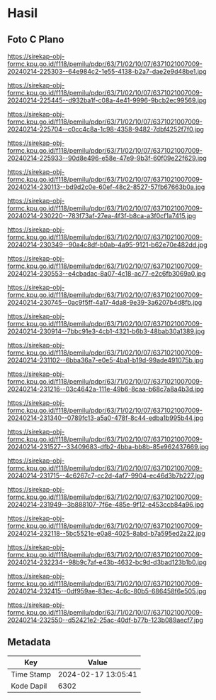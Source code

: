 # Hasil

## Foto C Plano

https://sirekap-obj-formc.kpu.go.id/f118/pemilu/pdpr/63/71/02/10/07/6371021007009-20240214-225303--64e984c2-1e55-4138-b2a7-dae2e9d48be1.jpg

https://sirekap-obj-formc.kpu.go.id/f118/pemilu/pdpr/63/71/02/10/07/6371021007009-20240214-225445--d932ba1f-c08a-4e41-9996-9bcb2ec99569.jpg

https://sirekap-obj-formc.kpu.go.id/f118/pemilu/pdpr/63/71/02/10/07/6371021007009-20240214-225704--c0cc4c8a-1c98-4358-9482-7dbf4252f7f0.jpg

https://sirekap-obj-formc.kpu.go.id/f118/pemilu/pdpr/63/71/02/10/07/6371021007009-20240214-225933--90d8e496-e58e-47e9-9b3f-60f09e22f629.jpg

https://sirekap-obj-formc.kpu.go.id/f118/pemilu/pdpr/63/71/02/10/07/6371021007009-20240214-230113--bd9d2c0e-60ef-48c2-8527-57fb67663b0a.jpg

https://sirekap-obj-formc.kpu.go.id/f118/pemilu/pdpr/63/71/02/10/07/6371021007009-20240214-230220--783f73af-27ea-4f3f-b8ca-a3f0cf1a7415.jpg

https://sirekap-obj-formc.kpu.go.id/f118/pemilu/pdpr/63/71/02/10/07/6371021007009-20240214-230349--90a4c8df-b0ab-4a95-9121-b62e70e482dd.jpg

https://sirekap-obj-formc.kpu.go.id/f118/pemilu/pdpr/63/71/02/10/07/6371021007009-20240214-230553--e4cbadac-8a07-4c18-ac77-e2c6fb3069a0.jpg

https://sirekap-obj-formc.kpu.go.id/f118/pemilu/pdpr/63/71/02/10/07/6371021007009-20240214-230745--0ac9f5ff-4a17-4da8-9e39-3a6207b4d8fb.jpg

https://sirekap-obj-formc.kpu.go.id/f118/pemilu/pdpr/63/71/02/10/07/6371021007009-20240214-230914--7bbc91e3-4cb1-4321-b6b3-48bab30a1389.jpg

https://sirekap-obj-formc.kpu.go.id/f118/pemilu/pdpr/63/71/02/10/07/6371021007009-20240214-231102--6bba36a7-e0e5-4ba1-b19d-99ade491075b.jpg

https://sirekap-obj-formc.kpu.go.id/f118/pemilu/pdpr/63/71/02/10/07/6371021007009-20240214-231216--03c4642a-111e-49b6-8caa-b68c7a8a4b3d.jpg

https://sirekap-obj-formc.kpu.go.id/f118/pemilu/pdpr/63/71/02/10/07/6371021007009-20240214-231340--0789fc13-a5a0-478f-8c44-edba1b995b44.jpg

https://sirekap-obj-formc.kpu.go.id/f118/pemilu/pdpr/63/71/02/10/07/6371021007009-20240214-231527--33409683-dfb2-4bba-bb8b-85e962437669.jpg

https://sirekap-obj-formc.kpu.go.id/f118/pemilu/pdpr/63/71/02/10/07/6371021007009-20240214-231715--4c6267c7-cc2d-4af7-9904-ec46d3b7b227.jpg

https://sirekap-obj-formc.kpu.go.id/f118/pemilu/pdpr/63/71/02/10/07/6371021007009-20240214-231949--3b888107-7f6e-485e-9f12-e453ccb84a96.jpg

https://sirekap-obj-formc.kpu.go.id/f118/pemilu/pdpr/63/71/02/10/07/6371021007009-20240214-232118--5bc5521e-e0a8-4025-8abd-b7a595ed2a22.jpg

https://sirekap-obj-formc.kpu.go.id/f118/pemilu/pdpr/63/71/02/10/07/6371021007009-20240214-232234--98b9c7af-e43b-4632-bc9d-d3bad123b1b0.jpg

https://sirekap-obj-formc.kpu.go.id/f118/pemilu/pdpr/63/71/02/10/07/6371021007009-20240214-232415--0df959ae-83ec-4c6c-80b5-686458f6e505.jpg

https://sirekap-obj-formc.kpu.go.id/f118/pemilu/pdpr/63/71/02/10/07/6371021007009-20240214-232550--d52421e2-25ac-40df-b77b-123b089aecf7.jpg


## Metadata

| Key        | Value               |
| ---------- | ------------------- |
| Time Stamp | 2024-02-17 13:05:41 |
| Kode Dapil | 6302                |



